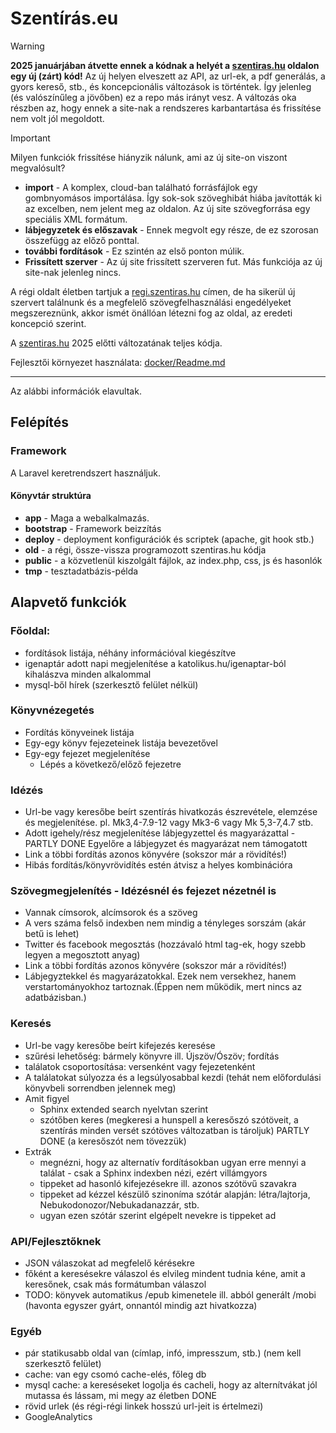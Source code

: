 Szentírás.eu
========

> [!WARNING]
> **2025 januárjában átvette ennek a kódnak a helyét a [szentiras.hu](http://szentiras.hu) oldalon egy új (zárt) kód!**
> Az új helyen elveszett az API, az url-ek, a pdf generálás, a gyors kereső, stb., és koncepcionális változások is történtek.
> Így jelenleg (és valószínűleg a jövőben) ez a repo más irányt vesz.
> A változás oka részben az, hogy ennek a site-nak a rendszeres karbantartása és frissítése nem volt jól megoldott.

> [!IMPORTANT]
> Milyen funkciók frissítése hiányzik nálunk, ami az új site-on viszont megvalósult?
> - **import** - A komplex, cloud-ban található forrásfájlok egy gombnyomásos importálása. Így sok-sok szöveghibát hiába javították ki az excelben, nem jelent meg az oldalon. Az új site szövegforrása egy speciális XML formátum.
> - **lábjegyzetek és előszavak** - Ennek megvolt egy része, de ez szorosan összefügg az előző ponttal.
> - **további fordítások** - Ez szintén az első ponton múlik.
> - **Frissített szerver** - Az új site frissített szerveren fut.
> Más funkciója az új site-nak jelenleg nincs.
>
> A régi oldalt életben tartjuk a [regi.szentiras.hu](http://regi.szentiras.hu) címen, de ha sikerül új szervert találnunk és a megfelelő szövegfelhasználási engedélyeket megszereznünk, akkor ismét önállóan létezni fog az oldal, az eredeti koncepció szerint.

A [szentiras.hu](http://szentiras.hu) 2025 előtti változatának teljes kódja.

Fejlesztői környezet használata: [docker/Readme.md](docker/Readme.md)

------
Az alábbi információk elavultak.

## Felépítés

### Framework
A Laravel keretrendszert használjuk.

#### Könyvtár struktúra
- **app** - Maga a webalkalmazás.
- **bootstrap** - Framework beizzítás
- **deploy** - deployment konfigurációk és scriptek (apache, git hook stb.)
- **old** - a régi, össze-vissza programozott szentiras.hu kódja
- **public** - a közvetlenül kiszolgált fájlok, az index.php, css, js és hasonlók
- **tmp** - tesztadatbázis-példa

## Alapvető funkciók

### Főoldal:
- fordítások listája, néhány információval kiegészítve
- igenaptár adott napi megjelenítése a katolikus.hu/igenaptar-ból kihalászva minden alkalommal
- mysql-ből hírek (szerkesztő felület nélkül)

### Könyvnézegetés
- Fordítás könyveinek listája
- Egy-egy könyv fejezeteinek listája bevezetővel
- Egy-egy fejezet megjelenítése
    - Lépés a következő/előző fejezetre

### Idézés
- Url-be vagy keresőbe beírt szentírás hivatkozás észrevétele, elemzése és megjelenítése. pl. Mk3,4-7.9-12 vagy Mk3-6 vagy Mk 5,3-7,4.7 stb.
- Adott igehely/rész megjelenítése lábjegyzettel és magyarázattal - PARTLY DONE Egyelőre a lábjegyzet és magyarázat nem támogatott
- Link a többi fordítás azonos könyvére (sokszor már a rövidítés!)
- Hibás fordítás/könyvrövidítés estén átvisz a helyes kombinációra

### Szövegmegjelenítés - Idézésnél és fejezet nézetnél is
- Vannak címsorok, alcímsorok és a szöveg
- A vers száma felső indexben nem mindig a tényleges sorszám (akár betű is lehet)
- Twitter és facebook megosztás (hozzávaló html tag-ek, hogy szebb legyen a megosztott anyag)
- Link a többi fordítás azonos könyvére (sokszor már a rövidítés!)
- Lábjegyztekkel és magyarázatokkal. Ezek nem versekhez, hanem verstartományokhoz tartoznak.(Éppen nem működik, mert nincs az adatbázisban.)

### Keresés
- Url-be vagy keresőbe beírt kifejezés keresése
- szűrési lehetőség: bármely könyvre ill. Újszöv/Ószöv; fordítás
- találatok csoportosítása: versenként vagy fejezetenként
- A találatokat súlyozza és a legsúlyosabbal kezdi (tehát nem előfordulási könyvbeli sorrendben jelennek meg)
- Amit figyel
    - Sphinx extended search nyelvtan szerint
    - szótőben keres (megkeresi a hunspell a keresőszó szótöveit, a szentírás minden versét szótöves változatban is tároljuk) PARTLY DONE (a keresőszót nem tövezzük)
- Extrák
    - megnézni, hogy az alternatív fordításokban ugyan erre mennyi a találat - csak a Sphinx indexben nézi, ezért villámgyors
    - tippeket ad hasonló kifejezésekre ill. azonos szótövű szavakra
    - tippeket ad kézzel készülő szinoníma szótár alapján: létra/lajtorja, Nebukodonozor/Nebukadanazzár, stb.
    - ugyan ezen szótár szerint elgépelt nevekre is tippeket ad

### API/Fejlesztőknek
- JSON válaszokat ad megfelelő kérésekre
- főként a keresésekre válaszol és elvileg mindent tudnia kéne, amit a keresőnek, csak más formátumban válaszol
- TODO: könyvek automatikus /epub kimenetele ill. abból generált /mobi (havonta egyszer gyárt, onnantól mindig azt hivatkozza)

### Egyéb
- pár statikusabb oldal van (címlap, infó, impresszum, stb.) (nem kell szerkesztő felület)
- cache: van egy csomó cache-elés, főleg db
- mysql cache: a kereséseket logolja és cacheli, hogy az alternítvákat jól mutassa és lássam, mi megy az életben DONE
- rövid urlek (és régi-régi linkek hosszú url-jeit is értelmezi)
- GoogleAnalytics
